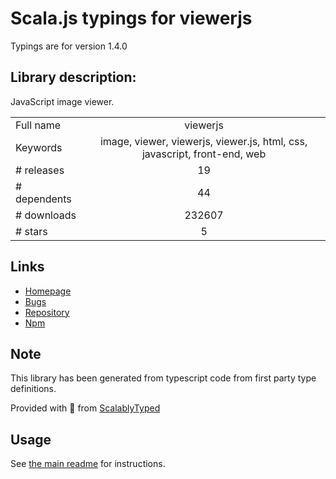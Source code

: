 
# Scala.js typings for viewerjs

Typings are for version 1.4.0

## Library description:
JavaScript image viewer.

|                    |                 |
| ------------------ | :-------------: |
| Full name          | viewerjs |
| Keywords           | image, viewer, viewerjs, viewer.js, html, css, javascript, front-end, web |
| # releases         | 19 |
| # dependents       | 44 |
| # downloads        | 232607 |
| # stars            | 5 |

## Links
- [Homepage](https://fengyuanchen.github.io/viewerjs)
- [Bugs](https://github.com/fengyuanchen/viewerjs/issues)
- [Repository](https://github.com/fengyuanchen/viewerjs)
- [Npm](https://www.npmjs.com/package/viewerjs)
    


## Note
This library has been generated from typescript code from first party type definitions.

Provided with :purple_heart: from [ScalablyTyped](https://github.com/oyvindberg/ScalablyTyped)

## Usage
See [the main readme](../../readme.md) for instructions.


